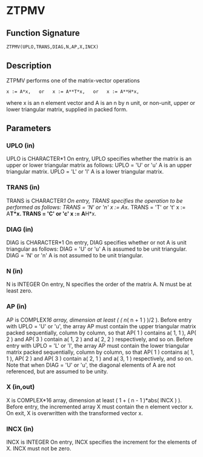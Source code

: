 # ZTPMV

## Function Signature

```fortran
ZTPMV(UPLO,TRANS,DIAG,N,AP,X,INCX)
```

## Description


 ZTPMV  performs one of the matrix-vector operations

    x := A*x,   or   x := A**T*x,   or   x := A**H*x,

 where x is an n element vector and  A is an n by n unit, or non-unit,
 upper or lower triangular matrix, supplied in packed form.

## Parameters

### UPLO (in)

UPLO is CHARACTER*1 On entry, UPLO specifies whether the matrix is an upper or lower triangular matrix as follows: UPLO = 'U' or 'u' A is an upper triangular matrix. UPLO = 'L' or 'l' A is a lower triangular matrix.

### TRANS (in)

TRANS is CHARACTER*1 On entry, TRANS specifies the operation to be performed as follows: TRANS = 'N' or 'n' x := A*x. TRANS = 'T' or 't' x := A**T*x. TRANS = 'C' or 'c' x := A**H*x.

### DIAG (in)

DIAG is CHARACTER*1 On entry, DIAG specifies whether or not A is unit triangular as follows: DIAG = 'U' or 'u' A is assumed to be unit triangular. DIAG = 'N' or 'n' A is not assumed to be unit triangular.

### N (in)

N is INTEGER On entry, N specifies the order of the matrix A. N must be at least zero.

### AP (in)

AP is COMPLEX*16 array, dimension at least ( ( n*( n + 1 ) )/2 ). Before entry with UPLO = 'U' or 'u', the array AP must contain the upper triangular matrix packed sequentially, column by column, so that AP( 1 ) contains a( 1, 1 ), AP( 2 ) and AP( 3 ) contain a( 1, 2 ) and a( 2, 2 ) respectively, and so on. Before entry with UPLO = 'L' or 'l', the array AP must contain the lower triangular matrix packed sequentially, column by column, so that AP( 1 ) contains a( 1, 1 ), AP( 2 ) and AP( 3 ) contain a( 2, 1 ) and a( 3, 1 ) respectively, and so on. Note that when DIAG = 'U' or 'u', the diagonal elements of A are not referenced, but are assumed to be unity.

### X (in,out)

X is COMPLEX*16 array, dimension at least ( 1 + ( n - 1 )*abs( INCX ) ). Before entry, the incremented array X must contain the n element vector x. On exit, X is overwritten with the transformed vector x.

### INCX (in)

INCX is INTEGER On entry, INCX specifies the increment for the elements of X. INCX must not be zero.

